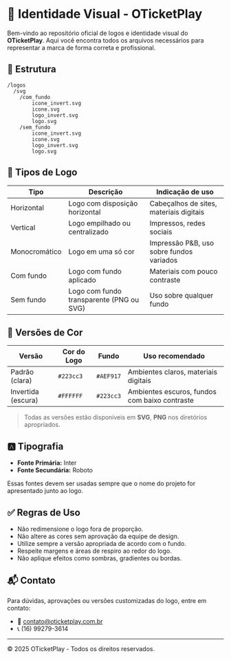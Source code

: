 # 🎨 Identidade Visual - OTicketPlay

Bem-vindo ao repositório oficial de logos e identidade visual do **OTicketPlay**. Aqui você encontra todos os arquivos necessários para representar a marca de forma correta e profissional.

## 📁 Estrutura

```
/logos
  /svg
    /com_fundo
        icone_invert.svg
        icone.svg
        logo_invert.svg
        logo.svg
    /sem_fundo
        icone_invert.svg
        icone.svg
        logo_invert.svg
        logo.svg
```

## 🧾 Tipos de Logo

| Tipo          | Descrição                                | Indicação de uso                         |
| ------------- | ---------------------------------------- | ---------------------------------------- |
| Horizontal    | Logo com disposição horizontal           | Cabeçalhos de sites, materiais digitais  |
| Vertical      | Logo empilhado ou centralizado           | Impressos, redes sociais                 |
| Monocromático | Logo em uma só cor                       | Impressão P&B, uso sobre fundos variados |
| Com fundo     | Logo com fundo aplicado                  | Materiais com pouco contraste            |
| Sem fundo     | Logo com fundo transparente (PNG ou SVG) | Uso sobre qualquer fundo                 |

## 🎨 Versões de Cor

| Versão             | Cor do Logo | Fundo     | Uso recomendado                               |
| ------------------ | ----------- | --------- | --------------------------------------------- |
| Padrão (clara)     | `#223cc3`   | `#AEF917` | Ambientes claros, materiais digitais          |
| Invertida (escura) | `#FFFFFF`   | `#223cc3` | Ambientes escuros, fundos com baixo contraste |

> Todas as versões estão disponíveis em **SVG**, **PNG** nos diretórios apropriados.

## 🅰️ Tipografia

- **Fonte Primária:** Inter
- **Fonte Secundária:** Roboto

Essas fontes devem ser usadas sempre que o nome do projeto for apresentado junto ao logo.

## ✅ Regras de Uso

- Não redimensione o logo fora de proporção.
- Não altere as cores sem aprovação da equipe de design.
- Utilize sempre a versão apropriada de acordo com o fundo.
- Respeite margens e áreas de respiro ao redor do logo.
- Não aplique efeitos como sombras, gradientes ou bordas.

## 📬 Contato

Para dúvidas, aprovações ou versões customizadas do logo, entre em contato:

- 📧 contato@oticketplay.com.br
- 📞 (16) 99279-3614

---

© 2025 OTicketPlay - Todos os direitos reservados.
